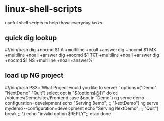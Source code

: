 # linux-shell-scripts
useful shell scripts to help those everyday tasks

## quick dig lookup
#!/bin/bash
dig +nocmd $1 A +multiline +noall +answer
dig +nocmd $1 MX +multiline +noall +answer
dig +nocmd $1 TXT +multiline +noall +answer
dig +nocmd $1 NS +multiline +noall +answer%  


## load up NG project
#!/bin/bash
PS3='What Project would you like to serve? '
options=("Demo" "NextDemo" "Quit")
select opt in "${options[@]}"
do
cd /Volumes/Demo/sites/Frontend
    case $opt in
        "Demo")
            ng serve demo --configuration=development
	        echo "Serving Demo";
            ;;
        "NextDemo")
            ng serve mydemo --configuration=development
	        echo "Serving NextDemo";
            ;;
        "Quit")
            break
            ;;
        *) echo "invalid option $REPLY";;
    esac
done

